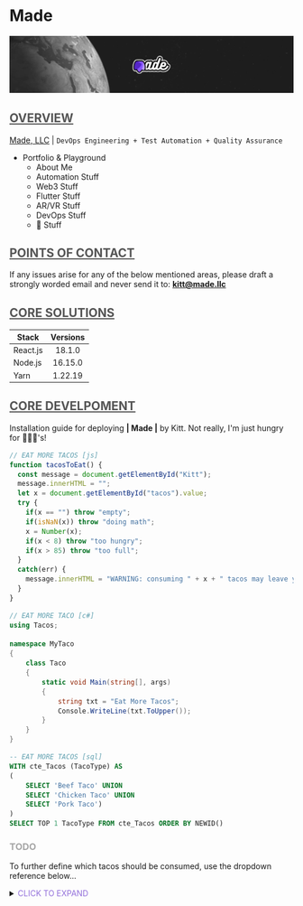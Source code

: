 **<h1>Made</h1>**
![Made-logo](/src/assets/madellc_readme.png "Made, LLC")



## <span style="color:#555555"><u> **OVERVIEW** </u></span>
[Made, LLC](https://made.llc) | `DevOps Engineering + Test Automation + Quality Assurance`
- Portfolio & Playground
  - About Me
  - Automation Stuff
  - Web3 Stuff
  - Flutter Stuff
  - AR/VR Stuff
  - DevOps Stuff
  - :taco: Stuff


## <span style="color:#555555"><u> **POINTS OF CONTACT** </u></span>
If any issues arise for any of the below mentioned areas, please draft a strongly worded email and never send it to: **kitt@made.llc** 



## <span style="color:#555555"><u> **CORE SOLUTIONS** </u></span>
| Stack  | Versions |
| ------------- |:-------------:|
| React.js | 18.1.0 |
| Node.js | 16.15.0 |
| Yarn | 1.22.19 |



## <span style="color:#555555"><u> **CORE DEVELPOMENT** </u></span>
Installation guide for deploying **| Made |** by Kitt. Not really, I'm just hungry for :taco::taco::taco:'s!


``` js
// EAT MORE TACOS [js]
function tacosToEat() {
  const message = document.getElementById("Kitt");
  message.innerHTML = "";
  let x = document.getElementById("tacos").value;
  try {
    if(x == "") throw "empty";
    if(isNaN(x)) throw "doing math";
    x = Number(x);
    if(x < 8) throw "too hungry";
    if(x > 85) throw "too full";
  }
  catch(err) {
    message.innerHTML = "WARNING: consuming " + x + " tacos may leave you " + err;
  }
}
```


``` csharp
// EAT MORE TACO [c#]
using Tacos;

namespace MyTaco 
{
    class Taco 
    {
        static void Main(string[], args) 
        {
            string txt = "Eat More Tacos";
            Console.WriteLine(txt.ToUpper()); 
        }
    }
}

```




``` sql
-- EAT MORE TACOS [sql]
WITH cte_Tacos (TacoType) AS 
(
    SELECT 'Beef Taco' UNION
    SELECT 'Chicken Taco' UNION
    SELECT 'Pork Taco')
)
SELECT TOP 1 TacoType FROM cte_Tacos ORDER BY NEWID()

```

### <span style="color:#A6A6A6"> TODO </span>
To further define which tacos should be consumed, use the dropdown reference below...

<details>
  <summary><span style="color:mediumpurple"> CLICK TO EXPAND </span></summary>

- <span style="color:hotpink"> [@]_OUTER </span>
   - [BOWL]
   - [LETTUCE]
   - [SHELL/WRAP]
      - <span style="color:mediumpurple"> [@]_Corn </span>
      - <span style="color:mediumpurple"> [@]_Flour </span>
   - [NONE]
      - <span style="color:mediumpurple"> [@]_Seek-Help </span>
  
- <span style="color:hotpink"> [@]_INNER </span>
   - [BEEF]
      - <span style="color:mediumpurple"> [@]_Birria </span>
      - <span style="color:mediumpurple"> [@]_Carne-Asada </span>
      - <span style="color:mediumpurple"> [@]_Ground </span> 
      - <span style="color:mediumpurple"> [@]_Shredded </span>
   - [CHICKEN]
      - <span style="color:mediumpurple"> [@]_Chopped </span> 
      - <span style="color:mediumpurple"> [@]_Shredded </span>
      - <span style="color:mediumpurple"> [@]_Tinga </span>
   - [PORK]
      - <span style="color:mediumpurple"> [@]_Al-Pastor </span>
      - <span style="color:mediumpurple"> [@]_Barbacoa </span>
      - <span style="color:mediumpurple"> [@]_Campechanos </span>
      - <span style="color:mediumpurple"> [@]_Carnitas </span>
      - <span style="color:mediumpurple"> [@]_Chorizo </span>
   - [FISH]
      - <span style="color:mediumpurple"> [@]_Pescado </span>

- <span style="color:hotpink"> [@]_TOPPINGS </span>
   - [BROWNS]
      - <span style="color:mediumpurple"> [@]_Lentals </span>
      - <span style="color:mediumpurple"> [@]_MoreMeat </span>
      - <span style="color:mediumpurple"> [@]_Rice </span>
   - [GREENS]
      - <span style="color:mediumpurple"> [@]_Cilantro </span>
      - <span style="color:mediumpurple"> [@]_Lettuce </span>
      - <span style="color:mediumpurple"> [@]_Lime </span>
      - <span style="color:mediumpurple"> [@]_Guacamole </span>
      - <span style="color:mediumpurple"> [@]_Jalapeños </span>
      - <span style="color:mediumpurple"> [@]_Spinich </span>
   - [REDS]
      - <span style="color:mediumpurple"> [@]_HotSauce </span> 
      - <span style="color:mediumpurple"> [@]_Peppers </span>
      - <span style="color:mediumpurple"> [@]_Pico </span>
      - <span style="color:mediumpurple"> [@]_Salsa </span>
      - <span style="color:mediumpurple"> [@]_Tomatoe </span>
   - [WHITES]
      - <span style="color:mediumpurple"> [@]_CheeseDuh </span>
      - <span style="color:mediumpurple"> [@]_EggWhites </span>
      - <span style="color:mediumpurple"> [@]_Onions </span>
      - <span style="color:mediumpurple"> [@]_SourCream </span>
   - [YELLOWS]
      - <span style="color:mediumpurple"> [@]_Corn </span>
      - <span style="color:mediumpurple"> [@]_Egg </span>
      - <span style="color:mediumpurple"> [@]_MoreCheese </span>
      - <span style="color:mediumpurple"> [@]_Pineapples </span>
</details>